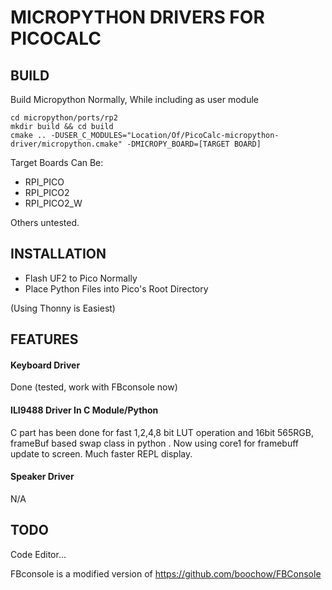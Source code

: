 # MICROPYTHON DRIVERS FOR PICOCALC

## BUILD
Build Micropython Normally, While including as user module
```
cd micropython/ports/rp2
mkdir build && cd build
cmake .. -DUSER_C_MODULES="Location/Of/PicoCalc-micropython-driver/micropython.cmake" -DMICROPY_BOARD=[TARGET BOARD]
```
Target Boards Can Be:
* RPI_PICO
* RPI_PICO2
* RPI_PICO2_W

Others untested.

## INSTALLATION
* Flash UF2 to Pico Normally
* Place Python Files into Pico's Root Directory

(Using Thonny is Easiest)

## FEATURES
#### Keyboard Driver
Done (tested, work with FBconsole now)
#### ILI9488 Driver In C Module/Python  
C part has been done for fast 1,2,4,8 bit LUT operation and 16bit 565RGB, frameBuf based swap class in python . 
Now using core1 for framebuff update to screen. Much faster REPL display.
#### Speaker Driver
N/A

## TODO
Code Editor...


FBconsole is a modified version of https://github.com/boochow/FBConsole
